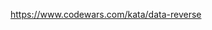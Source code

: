 <!-- **1 8 kyu https://www.codewars.com/kata/take-an-arrow-to-the-knee-functionally -->
<!-- **1 8 kyu https://www.codewars.com/kata/merge-two-sorted-arrays-into-one -->
<!-- **1 7 kyu https://www.codewars.com/kata/16-plus-18-equals-214 -->
<!-- **1 7 kyu https://www.codewars.com/kata/add-property-to-every-object-in-array -->
<!-- **1 7 kyu https://www.codewars.com/kata/colour-association -->
<!-- -- 1 7 kyu https://www.codewars.com/kata/combine-objects -->
<!-- ** 7 kyu https://www.codewars.com/kata/count-the-digit 7 kyu -->
<!-- ** https://www.codewars.com/kata/find-the-missing-element-between-two-arrays 7 kyu -->
<!-- ** https://www.codewars.com/kata/get-decimal-part-of-the-given-number 7 kyu -->
<!-- ** https://www.codewars.com/kata/maximum-triplet-sum-array-series-number-7 7 kyu -->
<!-- ** https://www.codewars.com/kata/mylanguages 7 kyu -->
<!-- https://www.codewars.com/kata/nickname-generator 7 kyu -->
<!-- https://www.codewars.com/kata/odd-even-string-sort 7 kyu -->
<!-- https://www.codewars.com/kata/power-of-two 7 kyu -->
<!-- https://www.codewars.com/kata/string-reordering 7 kyu -->
<!-- https://www.codewars.com/kata/sum-with-arrows/ 7 kyu -->
<!-- https://www.codewars.com/kata/unpacking-arguments 7 kyu -->
<!-- https://www.codewars.com/kata/vowel-one 7 kyu -->
<!-- https://www.codewars.com/kata/who-is-the-killer-1 6 kyu -->

https://www.codewars.com/kata/data-reverse
